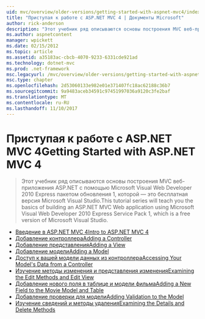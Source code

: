 ```yaml
---
uid: mvc/overview/older-versions/getting-started-with-aspnet-mvc4/index
title: "Приступая к работе с ASP.NET MVC 4 | Документы Microsoft"
author: rick-anderson
description: "Этот учебник ряд описываются основы построения MVC веб-приложения ASP.NET с помощью Microsoft Visual Web Developer 2010 Express пакетом обновления 1, w..."
ms.author: aspnetcontent
manager: wpickett
ms.date: 02/15/2012
ms.topic: article
ms.assetid: a35183ac-cbcb-4070-9233-6331cde921ad
ms.technology: dotnet-mvc
ms.prod: .net-framework
msc.legacyurl: /mvc/overview/older-versions/getting-started-with-aspnet-mvc4
msc.type: chapter
ms.openlocfilehash: 2d53060133e982e01e371407fc18ac62188c36b7
ms.sourcegitcommit: 9a9483aceb34591c97451997036a9120c3fe2baf
ms.translationtype: MT
ms.contentlocale: ru-RU
ms.lasthandoff: 11/10/2017
---
```

<a name="getting-started-with-aspnet-mvc-4"></a><span data-ttu-id="36cd5-103">Приступая к работе с ASP.NET MVC 4</span><span class="sxs-lookup"><span data-stu-id="36cd5-103">Getting Started with ASP.NET MVC 4</span></span>
====================
> <span data-ttu-id="36cd5-104">Этот учебник ряд описываются основы построения MVC веб-приложения ASP.NET с помощью Microsoft Visual Web Developer 2010 Express пакетом обновления 1, которой — это бесплатная версия Microsoft Visual Studio.</span><span class="sxs-lookup"><span data-stu-id="36cd5-104">This tutorial series will teach you the basics of building an ASP.NET MVC Web application using Microsoft Visual Web Developer 2010 Express Service Pack 1, which is a free version of Microsoft Visual Studio.</span></span>


- [<span data-ttu-id="36cd5-105">Введение в ASP.NET MVC 4</span><span class="sxs-lookup"><span data-stu-id="36cd5-105">Intro to ASP.NET MVC 4</span></span>](intro-to-aspnet-mvc-4.md)
- [<span data-ttu-id="36cd5-106">Добавление контроллера</span><span class="sxs-lookup"><span data-stu-id="36cd5-106">Adding a Controller</span></span>](adding-a-controller.md)
- [<span data-ttu-id="36cd5-107">Добавление представления</span><span class="sxs-lookup"><span data-stu-id="36cd5-107">Adding a View</span></span>](adding-a-view.md)
- [<span data-ttu-id="36cd5-108">Добавление модели</span><span class="sxs-lookup"><span data-stu-id="36cd5-108">Adding a Model</span></span>](adding-a-model.md)
- [<span data-ttu-id="36cd5-109">Доступ к вашей модели данных из контроллера</span><span class="sxs-lookup"><span data-stu-id="36cd5-109">Accessing Your Model's Data from a Controller</span></span>](accessing-your-models-data-from-a-controller.md)
- [<span data-ttu-id="36cd5-110">Изучение методы изменения и представления изменения</span><span class="sxs-lookup"><span data-stu-id="36cd5-110">Examining the Edit Methods and Edit View</span></span>](examining-the-edit-methods-and-edit-view.md)
- [<span data-ttu-id="36cd5-111">Добавление нового поля в таблице и модели фильма</span><span class="sxs-lookup"><span data-stu-id="36cd5-111">Adding a New Field to the Movie Model and Table</span></span>](adding-a-new-field-to-the-movie-model-and-table.md)
- [<span data-ttu-id="36cd5-112">Добавление проверки для модели</span><span class="sxs-lookup"><span data-stu-id="36cd5-112">Adding Validation to the Model</span></span>](adding-validation-to-the-model.md)
- [<span data-ttu-id="36cd5-113">Изучение сведений и методы удаления</span><span class="sxs-lookup"><span data-stu-id="36cd5-113">Examining the Details and Delete Methods</span></span>](examining-the-details-and-delete-methods.md)
